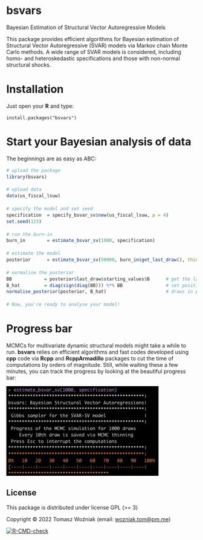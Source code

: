 
<!-- README.md is generated from README.Rmd. Please edit that file -->

# bsvars

Bayesian Estimation of Structural Vector Autoregressive Models

This package provides efficient algorithms for Bayesian estimation of
Structural Vector Autoregressive (SVAR) models via Markov chain Monte
Carlo methods. A wide range of SVAR models is considered, including
homo- and heteroskedastic specifications and those with non-normal
structural shocks.

# Installation

Just open your **R** and type:

    install.packages("bsvars")

# Start your Bayesian analysis of data

The beginnings are as easy as ABC:

``` r
# upload the package
library(bsvars)

# upload data
data(us_fiscal_lsuw)
 
# specify the model and set seed
specification  = specify_bsvar_sv$new(us_fiscal_lsuw, p = 4)
set.seed(123)
 
# run the burn-in
burn_in        = estimate_bsvar_sv(1000, specification)

# estimate the model
posterior      = estimate_bsvar_sv(50000, burn_in$get_last_draw(), thin = 10)

# normalise the posterior
BB            = posterior$last_draw$starting_values$B      # get the last draw of B
B_hat         = diag(sign(diag(BB))) %*% BB                # set positive diagonal elements
normalise_posterior(posterior, B_hat)                      # draws in posterior are normalised

# Now, you're ready to analyse your model!
```

# Progress bar

MCMCs for multivariate dynamic structural models might take a while to
run. **bsvars** relies on efficient algorithms and fast codes developed
using **cpp** code via **Rcpp** and **RcppArmadillo** packages to cut
the time of computations by orders of magnitude. Still, while waiting
these a few minutes, you can track the progress by looking at the
beautiful progress bar:

![bsvars::progress_bar](progress.png)

## License

This package is distributed under license GPL (\>= 3)

Copyright © 2022 Tomasz Woźniak (email: <wozniak.tom@pm.me>)

<!-- badges: start -->

[![R-CMD-check](https://github.com/donotdespair/bsvars/actions/workflows/R-CMD-check.yaml/badge.svg)](https://github.com/donotdespair/bsvars/actions/workflows/R-CMD-check.yaml)
<!-- badges: end -->
